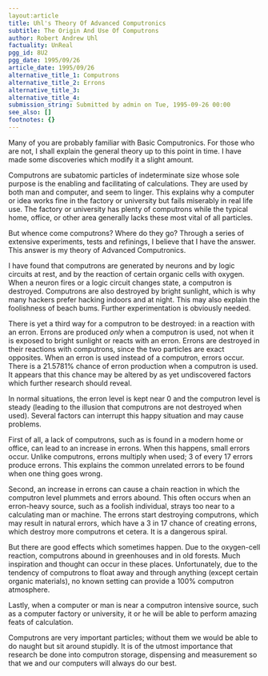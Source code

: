 ```yaml
---
layout:article
title: Uhl's Theory Of Advanced Computronics
subtitle: The Origin And Use Of Computrons
author: Robert Andrew Uhl
factuality: UnReal
pgg_id: 8U2
pgg_date: 1995/09/26
article_date: 1995/09/26
alternative_title_1: Computrons
alternative_title_2: Errons
alternative_title_3: 
alternative_title_4: 
submission_string: Submitted by admin on Tue, 1995-09-26 00:00
see_also: []
footnotes: {}
---
```

<div>
<p>Many of you are probably familiar with Basic Computronics. For those who are not, I shall explain the general theory up to this point in time. I have made some discoveries which modify it a slight amount.</p>
<p>Computrons are subatomic particles of indeterminate size whose sole purpose is the enabling and facilitating of calculations. They are used by both man and computer, and seem to linger. This explains why a computer or idea works fine in the factory or university but fails miserably in real life use. The factory or university has plenty of computrons while the typical home, office, or other area generally lacks these most vital of all particles.</p>
<p>But whence come computrons? Where do they go? Through a series of extensive experiments, tests and refinings, I believe that I have the answer. This answer is my theory of Advanced Computronics.</p>
<p>I have found that computrons are generated by neurons and by logic circuits at rest, and by the reaction of certain organic cells with oxygen. When a neuron fires or a logic circuit changes state, a computron is destroyed. Computrons are also destroyed by bright sunlight, which is why many hackers prefer hacking indoors and at night. This may also explain the foolishness of beach bums. Further experimentation is obviously needed.</p>
<p>There is yet a third way for a computron to be destroyed: in a reaction with an erron. Errons are produced <em>only</em> when a computron is used, not when it is exposed to bright sunlight or reacts with an erron. Errons are destroyed in their reactions with computrons, since the two particles are exact opposites. When an erron is used instead of a computron, errors occur. There is a 21.5781% chance of erron production when a computron is used. It appears that this chance may be altered by as yet undiscovered factors which further research should reveal.</p>
<p>In normal situations, the erron level is kept near 0 and the computron level is steady (leading to the illusion that computrons are not destroyed when used). Several factors can interrupt this happy situation and may cause problems.</p>
<p>First of all, a lack of computrons, such as is found in a modern home or office, can lead to an increase in errons. When this happens, small errors occur. Unlike computrons, errons multiply when used; 3 of every 17 errors produce errons. This explains the common unrelated errors to be found when one thing goes wrong.</p>
<p>Second, an increase in errons can cause a chain reaction in which the computron level plummets and errors abound. This often occurs when an erron-heavy source, such as a foolish individual, strays too near to a calculating man or machine. The errons start destroying computrons, which may result in natural errors, which have a 3 in 17 chance of creating errons, which destroy more computrons et cetera. It is a dangerous spiral.</p>
<p>But there are good effects which sometimes happen. Due to the oxygen-cell reaction, computrons abound in greenhouses and in old forests. Much inspiration and thought can occur in these places. Unfortunately, due to the tendency of computrons to float away and through anything (except certain organic materials), no known setting can provide a 100% computron atmosphere.</p>
<p>Lastly, when a computer or man is near a computron intensive source, such as a computer factory or university, it or he will be able to perform amazing feats of calculation.</p>
<p>Computrons are very important particles; without them we would be able to do naught but sit around stupidly. It is of the utmost importance that research be done into computron storage, dispensing and measurement so that we and our computers will always do our best. <!--Amazon_CLS_IM_END--></p>
</div>

